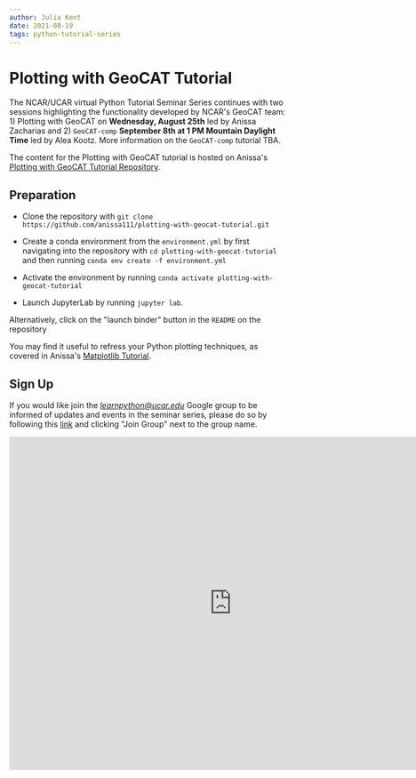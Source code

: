 ```yaml
---
author: Julia Kent
date: 2021-08-19
tags: python-tutorial-series
---
```


# Plotting with GeoCAT Tutorial

The NCAR/UCAR virtual Python Tutorial Seminar Series continues with two sessions highlighting the functionality developed by NCAR's GeoCAT team: 1) Plotting with GeoCAT on **Wednesday, August 25th** led by Anissa Zacharias and 2) `GeoCAT-comp` **September 8th at 1 PM Mountain Daylight Time** led by Alea Kootz. More information on the `GeoCAT-comp` tutorial TBA.

The content for the Plotting with GeoCAT tutorial is hosted on Anissa's [Plotting with GeoCAT Tutorial Repository](https://github.com/anissa111/plotting-with-geocat-tutorial).

## Preparation

- Clone the repository with `git clone https://github.com/anissa111/plotting-with-geocat-tutorial.git`

- Create a conda environment from the `environment.yml` by first navigating into the repository with `cd plotting-with-geocat-tutorial` and then running `conda env create -f environment.yml`

- Activate the environment by running `conda activate plotting-with-geocat-tutorial`

- Launch JupyterLab by running `jupyter lab`.

Alternatively, click on the "launch binder" button in the `README` on the repository

You may find it useful to refress your Python plotting techniques, as covered in Anissa's [Matplotlib Tutorial](https://youtu.be/EiPRIdHQEmE).

## Sign Up

If you would like join the *learnpython@ucar.edu* Google group to be informed of updates and events in the seminar series, please do so by following this [link](https://groups.google.com/a/ucar.edu/g/learnpython/about) and clicking "Join Group" next to the group name.

<iframe src="https://calendar.google.com/calendar/embed?src=c_krmtmqm6kb5u7ke6t5on9l0rus%40group.calendar.google.com" style="border: 0" width="800" height="600" frameborder="0" scrolling="no"></iframe>
